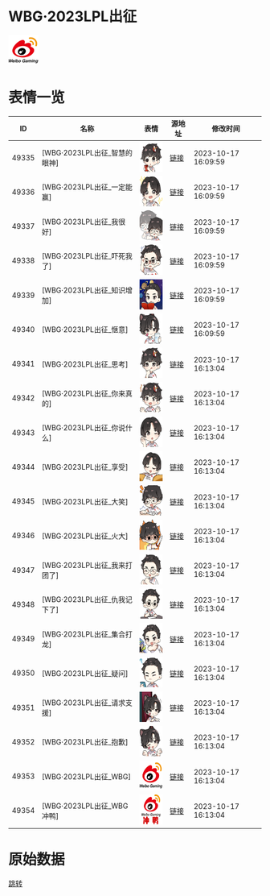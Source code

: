 # WBG·2023LPL出征

<img src="./cover.png" height="60" alt="cover" />

# 表情一览

|ID|名称|表情|源地址|修改时间|
|----|----|----|----|----|
|49335|[WBG·2023LPL出征_智慧的眼神]|<img src="./pic/049335_%5BWBG·2023LPL出征_智慧的眼神%5D.png" height="60" alt="智慧的眼神"/>|[链接](https://i0.hdslb.com/bfs/emote/4d446521fd9377f9f3ac332d02996100e04f0673.png)|2023-10-17 16:09:59|
|49336|[WBG·2023LPL出征_一定能赢]|<img src="./pic/049336_%5BWBG·2023LPL出征_一定能赢%5D.png" height="60" alt="一定能赢"/>|[链接](https://i0.hdslb.com/bfs/emote/fc4d28a661defc1153e34938cc64e7c10ddc82c1.png)|2023-10-17 16:09:59|
|49337|[WBG·2023LPL出征_我很好]|<img src="./pic/049337_%5BWBG·2023LPL出征_我很好%5D.png" height="60" alt="我很好"/>|[链接](https://i0.hdslb.com/bfs/emote/29e600a893cf79137cdb50282c7e93cbe6e653fe.png)|2023-10-17 16:09:59|
|49338|[WBG·2023LPL出征_吓死我了]|<img src="./pic/049338_%5BWBG·2023LPL出征_吓死我了%5D.png" height="60" alt="吓死我了"/>|[链接](https://i0.hdslb.com/bfs/emote/01851dfc91a16a18843fb45119e6e7628aa522fd.png)|2023-10-17 16:09:59|
|49339|[WBG·2023LPL出征_知识增加]|<img src="./pic/049339_%5BWBG·2023LPL出征_知识增加%5D.png" height="60" alt="知识增加"/>|[链接](https://i0.hdslb.com/bfs/emote/fbe01b34cc4972860fa50e9de170b80c0781050c.png)|2023-10-17 16:09:59|
|49340|[WBG·2023LPL出征_惬意]|<img src="./pic/049340_%5BWBG·2023LPL出征_惬意%5D.png" height="60" alt="惬意"/>|[链接](https://i0.hdslb.com/bfs/emote/d731612f3724a6ff3c2df9f628a6a2daaf20bf97.png)|2023-10-17 16:09:59|
|49341|[WBG·2023LPL出征_思考]|<img src="./pic/049341_%5BWBG·2023LPL出征_思考%5D.png" height="60" alt="思考"/>|[链接](https://i0.hdslb.com/bfs/emote/3761f84c450160e152c7ff4877275edf61d61091.png)|2023-10-17 16:13:04|
|49342|[WBG·2023LPL出征_你来真的]|<img src="./pic/049342_%5BWBG·2023LPL出征_你来真的%5D.png" height="60" alt="你来真的"/>|[链接](https://i0.hdslb.com/bfs/emote/82d9cbea6aec75a8388640a72f903182ed3efeeb.png)|2023-10-17 16:13:04|
|49343|[WBG·2023LPL出征_你说什么]|<img src="./pic/049343_%5BWBG·2023LPL出征_你说什么%5D.png" height="60" alt="你说什么"/>|[链接](https://i0.hdslb.com/bfs/emote/4f5cf32b010e19cfc1649552d25d1975dbbef530.png)|2023-10-17 16:13:04|
|49344|[WBG·2023LPL出征_享受]|<img src="./pic/049344_%5BWBG·2023LPL出征_享受%5D.png" height="60" alt="享受"/>|[链接](https://i0.hdslb.com/bfs/emote/d228e64cc8e3a136db1284ff5d9f7f55c03048af.png)|2023-10-17 16:13:04|
|49345|[WBG·2023LPL出征_大笑]|<img src="./pic/049345_%5BWBG·2023LPL出征_大笑%5D.png" height="60" alt="大笑"/>|[链接](https://i0.hdslb.com/bfs/emote/efac4fba2b47bcb067e726e936d74c827045015b.png)|2023-10-17 16:13:04|
|49346|[WBG·2023LPL出征_火大]|<img src="./pic/049346_%5BWBG·2023LPL出征_火大%5D.png" height="60" alt="火大"/>|[链接](https://i0.hdslb.com/bfs/emote/0597affb5d833adb46f276a19e2dd07c7193bc41.png)|2023-10-17 16:13:04|
|49347|[WBG·2023LPL出征_我来打团了]|<img src="./pic/049347_%5BWBG·2023LPL出征_我来打团了%5D.png" height="60" alt="我来打团了"/>|[链接](https://i0.hdslb.com/bfs/emote/6ceb7884724a8d4c09f1e0f892fde1819cc8737d.png)|2023-10-17 16:13:04|
|49348|[WBG·2023LPL出征_仇我记下了]|<img src="./pic/049348_%5BWBG·2023LPL出征_仇我记下了%5D.png" height="60" alt="仇我记下了"/>|[链接](https://i0.hdslb.com/bfs/emote/34add93eb035ac697bd30eb6024f149599e9e0ff.png)|2023-10-17 16:13:04|
|49349|[WBG·2023LPL出征_集合打龙]|<img src="./pic/049349_%5BWBG·2023LPL出征_集合打龙%5D.png" height="60" alt="集合打龙"/>|[链接](https://i0.hdslb.com/bfs/emote/d7aab4d3df64ba7c56f4a3d4af89d76d00f5adf9.png)|2023-10-17 16:13:04|
|49350|[WBG·2023LPL出征_疑问]|<img src="./pic/049350_%5BWBG·2023LPL出征_疑问%5D.png" height="60" alt="疑问"/>|[链接](https://i0.hdslb.com/bfs/emote/bb5fa2f2d99a5aff8cce6f969f035541b68b8778.png)|2023-10-17 16:13:04|
|49351|[WBG·2023LPL出征_请求支援]|<img src="./pic/049351_%5BWBG·2023LPL出征_请求支援%5D.png" height="60" alt="请求支援"/>|[链接](https://i0.hdslb.com/bfs/emote/5ab7e9f26cce88f5bcf326c532f24ecccae1d2fc.png)|2023-10-17 16:13:04|
|49352|[WBG·2023LPL出征_抱歉]|<img src="./pic/049352_%5BWBG·2023LPL出征_抱歉%5D.png" height="60" alt="抱歉"/>|[链接](https://i0.hdslb.com/bfs/emote/14a044f1405fb7762666ec3f55e9040a7ee0edde.png)|2023-10-17 16:13:04|
|49353|[WBG·2023LPL出征_WBG]|<img src="./pic/049353_%5BWBG·2023LPL出征_WBG%5D.png" height="60" alt="WBG"/>|[链接](https://i0.hdslb.com/bfs/emote/c687201ffec13c66635c4ab00792c3487500c824.png)|2023-10-17 16:13:04|
|49354|[WBG·2023LPL出征_WBG冲鸭]|<img src="./pic/049354_%5BWBG·2023LPL出征_WBG冲鸭%5D.png" height="60" alt="WBG冲鸭"/>|[链接](https://i0.hdslb.com/bfs/emote/d77c27a6b5135c99c6befee24d0aac0a06c0a1b1.png)|2023-10-17 16:13:04|

# 原始数据

[跳转](./raw.json)

